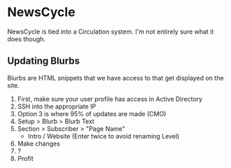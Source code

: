 # NewsCycle

NewsCycle is tied into a Circulation system.  I'm not entirely sure what it does though.

## Updating Blurbs

Blurbs are HTML snippets that we have access to that get displayed on the site.

1. First, make sure your user profile has access in Active Directory
2. SSH into the appropriate IP
3. Option 3 is where 95% of updates are made (CMO)
4. Setup > Blurb > Blurb Text
5. Section > Subscriber > "Page Name"
	- Intro / Website (Enter twice to avoid renaming Level)
6. Make changes
7. ?
8. Profit
